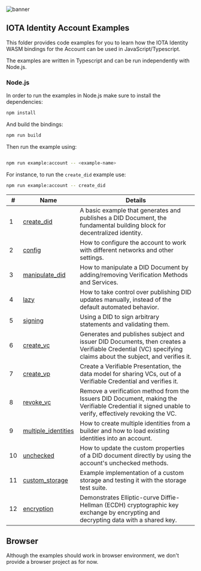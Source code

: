 ![banner](./../../../documentation/static/img/Banner/banner_identity.svg)


## IOTA Identity Account Examples

This folder provides code examples for you to learn how the IOTA Identity WASM bindings for the Account can be used in JavaScript/Typescript.

The examples are written in Typescript and can be run independently with Node.js.

### Node.js

In order to run the examples in Node.js make sure to install the dependencies:

```bash
npm install
```


And build the bindings:

```bash
npm run build
```

Then run the example using:

```bash

npm run example:account -- <example-name>
```

For instance, to run the `create_did` example use:

```bash
npm run example:account -- create_did
```

| # | Name | Details |
| -------- | -------- | -------- |
|1| [create_did](src/create_did.ts)| A basic example that generates and publishes a DID Document, the fundamental building block for decentralized identity.    |
|2| [config](src/config.ts) | How to configure the account to work with different networks and other settings. |
|3| [manipulate_did](src/manipulate_did.ts)|  How to manipulate a DID Document by adding/removing Verification Methods and Services. |
|4| [lazy](src/lazy.ts)|  How to take control over publishing DID updates manually, instead of the default automated behavior. |
|5| [signing](src/signing.ts) | Using a DID to sign arbitrary statements and validating them. |
|6| [create_vc](src/create_vc.ts)             | Generates and publishes subject and issuer DID Documents, then creates a Verifiable Credential (VC) specifying claims about the subject, and verifies it.|
|7| [create_vp](src/create_vp.ts)             | Create a Verifiable Presentation, the data model for sharing VCs, out of a Verifiable Credential and verifies it.      
|8| [revoke_vc](src/revoke_vc.ts)             | Remove a verification method from the Issuers DID Document, making the Verifiable Credential it signed unable to verify, effectively revoking the VC.            
|9| [multiple_identities](src/multiple_identities.ts) | How to create multiple identities from a builder and how to load existing identities into an account. |
|10| [unchecked](src/unchecked.ts) |  How to update the custom properties of a DID document directly by using the account's unchecked methods. |
|11| [custom_storage](src/custom_storage.ts) | Example implementation of a custom storage and testing it with the storage test suite. |
|12| [encryption](src/encryption.ts) |   Demonstrates Elliptic-curve Diffie-Hellman (ECDH) cryptographic key exchange by encrypting and decrypting data with a shared key. |

## Browser

Although the examples should work in browser environment, we don't provide a browser project as for now.
